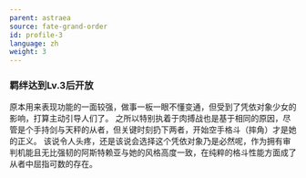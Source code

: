 ```yaml
---
parent: astraea
source: fate-grand-order
id: profile-3
language: zh
weight: 3
---
```


### 羁绊达到Lv.3后开放

原本用来表现功能的一面较强，做事一板一眼不懂变通，但受到了凭依对象少女的影响，打算主动引导人们了。
之所以特别执着于肉搏战也是基于相同的原因，尽管是个手持剑与天秤的从者，但关键时刻扔下两者，开始空手格斗（摔角）才是她的正义。
该说令人头疼，还是该说会选择这个凭依对象乃是必然呢，作为拥有审判机能且无比强韧的阿斯特赖亚与她的风格高度一致，在纯粹的格斗性能方面成了从者中屈指可数的存在。
